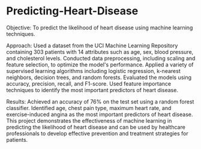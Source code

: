 # Predicting-Heart-Disease

Objective: To predict the likelihood of heart disease using machine learning techniques.

Approach: Used a dataset from the UCI Machine Learning Repository containing 303 patients with 14 attributes such as age, sex, blood pressure, and cholesterol levels. Conducted data preprocessing, including scaling and feature selection, to optimize the model's performance. Applied a variety of supervised learning algorithms including logistic regression, k-nearest neighbors, decision trees, and random forests. Evaluated the models using accuracy, precision, recall, and F1-score. Used feature importance techniques to identify the most important predictors of heart disease.

Results: Achieved an accuracy of 76% on the test set using a random forest classifier. Identified age, chest pain type, maximum heart rate, and exercise-induced angina as the most important predictors of heart disease. This project demonstrates the effectiveness of machine learning in predicting the likelihood of heart disease and can be used by healthcare professionals to develop effective prevention and treatment strategies for patients.

